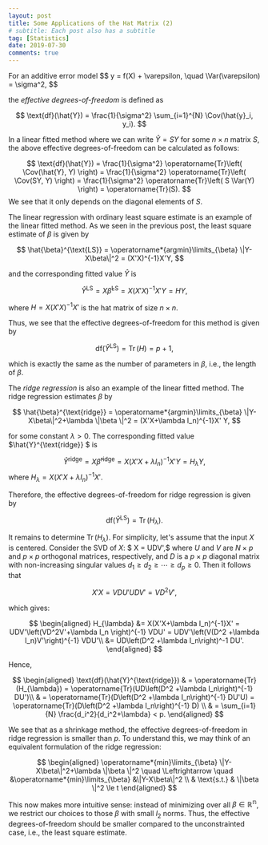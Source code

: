 ```yaml
---
layout: post
title: Some Applications of the Hat Matrix (2)
# subtitle: Each post also has a subtitle
tag: [Statistics]
date: 2019-07-30
comments: true
---
```

For an additive error model \$$ y = f(X) + \varepsilon, \quad \Var(\varepsilon) = \sigma^2, $$

the *effective degrees-of-freedom* is defined as

$$
\text{df}(\hat{Y}) = \frac{1}{\sigma^2} \sum_{i=1}^{N} \Cov(\hat{y}_i, y_i).
$$

In a linear fitted method where we can write $\hat{Y} = S Y$ for some $n\times n$ matrix $S$, the above effective degrees-of-freedom can be calculated as follows:

$$
\text{df}(\hat{Y}) = \frac{1}{\sigma^2} \operatorname{Tr}\left( \Cov(\hat{Y}, Y) \right) = \frac{1}{\sigma^2} \operatorname{Tr}\left( \Cov(SY, Y) \right)
=  \frac{1}{\sigma^2} \operatorname{Tr}\left( S \Var(Y) \right) = \operatorname{Tr}(S).
$$
We see that it only depends on the diagonal elements of $S$.

The linear regression with ordinary least square estimate is an example of the linear fitted method. As we seen in the previous post, the least square estimate of $\beta$ is given by

$$
\hat{\beta}^{\text{LS}} = \operatorname*{argmin}\limits_{\beta} \|Y-X\beta\|^2 = (X'X)^{-1}X'Y,
$$

and the corresponding fitted value $\hat{Y}$ is

$$
\hat{Y}^{\text{LS}} = X\hat{\beta}^{\text{LS}} = X(X'X)^{-1}X' Y = H Y,
$$

where $H = X(X'X)^{-1}X'$ is the hat matrix of size $n\times n$.

Thus, we see that the effective degrees-of-freedom for this method is given by

$$
\text{df}(\hat{Y}^{\text{LS}}) = \operatorname{Tr}(H) = p+1,
$$

which is exactly the same as the number of parameters in $\beta$, i.e., the length of $\beta$.

The *ridge regression* is also an example of the linear fitted method. The ridge regression estimates $\beta$ by

$$
\hat{\beta}^{\text{ridge}} = \operatorname*{argmin}\limits_{\beta} \|Y-X\beta\|^2+\lambda \|\beta \|^2 = (X'X+\lambda I_n)^{-1}X' Y,
$$

for some constant $\lambda>0$. The corresponding fitted value $\hat{Y}^{\text{ridge}} $ is

$$
\hat{ Y }^{\text{ridge}} = X\hat{\beta}^{\text{ridge}} = X(X'X+\lambda I_n)^{-1}X' Y = H_{\lambda} Y,
$$
where $H_{\lambda} = X(X'X+\lambda I_n)^{-1}X'$.

Therefore, the effective degrees-of-freedom for ridge regression is given by

$$
\text{df}(\hat{Y}^{\text{LS}}) = \operatorname{Tr}(H_{\lambda}).
$$

It remains to determine $\operatorname{Tr}(H_{\lambda})$. For simplicity, let's assume that the input $X$ is centered. Consider the SVD of $X$: $ X = UDV',$ where $U$ and $V$ are $N\times p$ and $p\times p$ orthogonal matrices, respectively, and $D$ is a $p\times p$ diagonal matrix with non-increasing singular values $d_1 \ge d_2 \ge \cdots \ge d_p \ge 0$.
Then it follows that

$$
 X'X = VDU'UDV' = VD^2V',
$$

which gives:

$$
\begin{aligned}
H_{\lambda} &= X(X'X+\lambda I_n)^{-1}X' = UDV'\left(VD^2V'+\lambda I_n \right)^{-1} VDU' = UDV'\left(V(D^2 +\lambda I_n)V'\right)^{-1} VDU'\\
            &=  UD\left(D^2 +\lambda I_n\right)^-1 DU'.
\end{aligned}
$$

Hence,

$$
\begin{aligned}
\text{df}(\hat{Y}^{\text{ridge}}) & = \operatorname{Tr}(H_{\lambda}) = \operatorname{Tr}(UD\left(D^2 +\lambda I_n\right)^{-1} DU')\\
& = \operatorname{Tr}(D\left(D^2 +\lambda I_n\right)^{-1} DU'U) = \operatorname{Tr}(D\left(D^2 +\lambda I_n\right)^{-1} D) \\
& = \sum_{i=1}{N} \frac{d_i^2}{d_i^2+\lambda} < p.
\end{aligned}
$$

We see that as a shrinkage method, the effective degrees-of-freedom in ridge regression is smaller than $p$. To understand this, we may think of an equivalent formulation of the ridge regression:

$$
\begin{aligned}
\operatorname*{min}\limits_{\beta} \|Y-X\beta\|^2+\lambda \|\beta \|^2  \quad \Leftrightarrow \quad &\operatorname*{min}\limits_{\beta} &\|Y-X\beta\|^2  \\
                                                                                        & \text{s.t.} & \|\beta \|^2 \le t
\end{aligned}
$$

This now makes more intuitive sense: instead of minimizing over all $\beta \in \mathbb{R^n}$, we restrict our choices to those $\beta$ with small $l_2$ norms. Thus, the effective degrees-of-freedom should be smaller compared to the unconstrainted case, i.e., the least square estimate.
